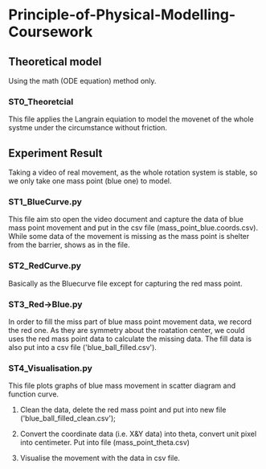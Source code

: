# Principle-of-Physical-Modelling-Coursework

## Theoretical model 
Using the math (ODE equation) method only.

### ST0_Theoretcial
This file applies the Langrain equiation to model the movenet of the whole systme under the circumstance without friction.

## Experiment Result 
Taking a video of real movement, as the whole rotation system is stable, so we only take one mass point (blue one) to model.

### ST1_BlueCurve.py
This file aim sto open the video document and capture the data of blue mass point movement and put in the csv file (mass_point_blue.coords.csv). While some data of the movement is missing as the mass point is shelter from the barrier, shows as <null> in the file.

### ST2_RedCurve.py
Basically as the Bluecurve file except for capturing the red mass point.

### ST3_Red->Blue.py
In order to fill the miss part of blue mass point movement data, we record the red one. As they are symmetry about the roatation center, we could uses the red mass point data to calculate the missing data. The fill data is also put into a csv file ('blue_ball_filled.csv').

### ST4_Visualisation.py
This file plots graphs of blue mass movement in scatter diagram and function curve. 

1. Clean the data, delete the red mass point and put into new file ('blue_ball_filled_clean.csv');

2. Convert the coordinate data (i.e. X&Y data) into theta, convert unit pixel into centimeter. Put into file (mass_point_theta.csv)

3. Visualise the movement with the data in csv file.
